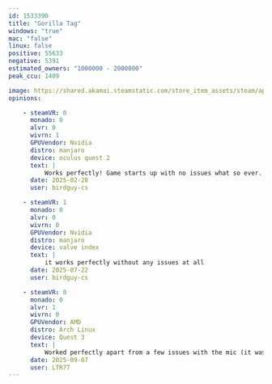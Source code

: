```yaml
---
id: 1533390
title: "Gorilla Tag"
windows: "true"
mac: "false"
linux: false
positive: 55633
negative: 5391
estimated_owners: "1000000 - 2000000"
peak_ccu: 1409

image: https://shared.akamai.steamstatic.com/store_item_assets/steam/apps/1533390/header.jpg?t=1715638911
opinions:

    - steamVR: 0
      monado: 0
      alvr: 0
      wivrn: 1
      GPUVendor: Nvidia
      distro: manjaro
      device: oculus quest 2
      text: |
          Works perfectly! Game starts up with no issues what so ever.
      date: 2025-02-28
      user: birdguy-cs

    - steamVR: 1
      monado: 0
      alvr: 0
      wivrn: 0
      GPUVendor: Nvidia
      distro: manjaro
      device: valve index
      text: |
          it works perfectly without any issues at all
      date: 2025-07-22
      user: birdguy-cs

    - steamVR: 0
      monado: 0
      alvr: 1
      wivrn: 0
      GPUVendor: AMD
      distro: Arch Linux
      device: Quest 3
      text: |
          Worked perfectly apart from a few issues with the mic (it was very quiet for other people happens only with alvr) but i dont think that has anything to do with the game its just an alvr bug or something with my system
      date: 2025-09-07
      user: LTR77
---
```


